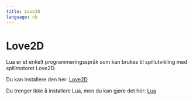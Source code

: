 ```yaml
---
title: Love2D
language: nb
---
```


# Love2D
Lua er et enkelt programmeringsspråk som kan brukes til spillutvikling med spillmotoret Love2D.

Du kan installere den her: [Love2D](https://love2d.org/)

Du trenger ikke å installere Lua, men du kan gjøre det her:
[Lua](http://www.lua.org/)